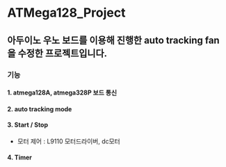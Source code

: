 # ATMega128_Project
## 아두이노 우노 보드를 이용해 진행한 auto tracking fan을 수정한 프로젝트입니다.
### 기능
#### 1. atmega128A, atmega328P 보드 통신
#### 2. auto tracking mode
#### 3. Start / Stop
- 모터 제어 : L9110 모터드라이버, dc모터
#### 4. Timer
